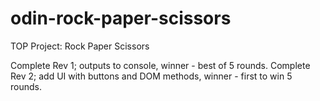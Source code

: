 # odin-rock-paper-scissors
TOP Project: Rock Paper Scissors

Complete Rev 1; outputs to console, winner - best of 5 rounds.
Complete Rev 2; add UI with buttons and DOM methods, winner - first to win 5 rounds.